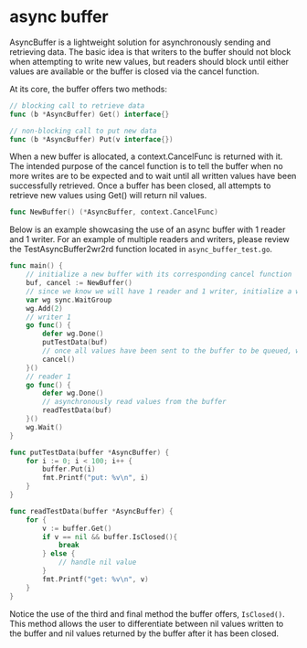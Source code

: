 # async buffer
AsyncBuffer is a lightweight solution for asynchronously sending and retrieving data. 
The basic idea is that writers to the buffer should not block when attempting to write new values, 
but readers should block until either values are available or the buffer is closed via the cancel function.

At its core, the buffer offers two methods:
```go
// blocking call to retrieve data
func (b *AsyncBuffer) Get() interface{} 

// non-blocking call to put new data
func (b *AsyncBuffer) Put(v interface{}) 
```

When a new buffer is allocated, a context.CancelFunc is returned with it. The intended purpose of the cancel function
is to tell the buffer when no more writes are to be expected and to wait until all written values have been successfully retrieved.
Once a buffer has been closed, all attempts to retrieve new values using Get() will return nil values.
```go
func NewBuffer() (*AsyncBuffer, context.CancelFunc) 
```

Below is an example showcasing the use of an async buffer with 1 reader and 1 writer. For an example of multiple readers
and writers, please review the TestAsyncBuffer2wr2rd function located in `async_buffer_test.go`.
```go
func main() {
    // initialize a new buffer with its corresponding cancel function
	buf, cancel := NewBuffer()
    // since we know we will have 1 reader and 1 writer, initialize a waitgroup with a count of 2
	var wg sync.WaitGroup
	wg.Add(2)
	// writer 1
	go func() {
		defer wg.Done()
		putTestData(buf)
        // once all values have been sent to the buffer to be queued, wait until they are received by using the cancel function.
		cancel()
	}()
	// reader 1
	go func() {
		defer wg.Done()
        // asynchronously read values from the buffer
		readTestData(buf)
	}()
	wg.Wait()
}

func putTestData(buffer *AsyncBuffer) {
	for i := 0; i < 100; i++ {
		buffer.Put(i)
		fmt.Printf("put: %v\n", i)
	}
}

func readTestData(buffer *AsyncBuffer) {
	for {
		v := buffer.Get()
		if v == nil && buffer.IsClosed(){
			break
		} else {
            // handle nil value
        }
		fmt.Printf("get: %v\n", v)
	}
}
```
Notice the use of the third and final method the buffer offers, `IsClosed()`. This method allows the user to differentiate
between nil values written to the buffer and nil values returned by the buffer after it has been closed.